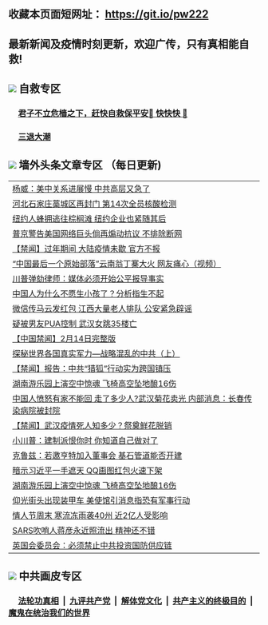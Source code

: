 ## 收藏本页面短网址： https://git.io/pw222
## 最新新闻及疫情时刻更新，欢迎广传，只有真相能自救! 

## <img src="https://img.icons8.com/cute-clipart/2x/circled-right.png">  自救专区

 ### &nbsp;&nbsp;&nbsp;&nbsp; [君子不立危樯之下，赶快自救保平安🍎 快快快 📩](https://github.com/pwgy/td/blob/master/README.md)
 
 ### &nbsp;&nbsp;&nbsp;&nbsp; [三退大潮](https://is.gd/fCPoKo) 
 
## <img src="https://img.icons8.com/cute-clipart/2x/circled-right.png"> 墙外头条文章专区 （每日更新)

<Table>
<tr><td colspan="2" align="left"><a href="https://hndekbzv.xhuyd.press/?name=c1306666&key=encdeuyadochlaxz&from=pw2">杨威：美中关系进展慢 中共高层又急了</a></td></tr>
<tr><td colspan="2" align="left"><a href="https://hndekbzv.xhuyd.press/?name=c1306688&key=encdeuyadochlaxz&from=pw2">河北石家庄藁城区再封门 第14次全员核酸检测</a></td></tr>
<tr><td colspan="2" align="left"><a href="https://hndekbzv.xhuyd.press/?name=c1306689&key=encdeuyadochlaxz&from=pw2">纽约人蜂拥逃往棕榈滩 纽约企业也紧随其后</a></td></tr>
<tr><td colspan="2" align="left"><a href="https://hndekbzv.xhuyd.press/?name=c1306693&key=encdeuyadochlaxz&from=pw2">普京警告美国网络巨头倘再煽动抗议 不排除断网</a></td></tr>
<tr><td colspan="2" align="left"><a href="https://hndekbzv.xhuyd.press/?name=c1306657&key=encdeuyadochlaxz&from=pw2">【禁闻】过年期间 大陆疫情未歇 官方不报</a></td></tr>
<tr><td colspan="2" align="left"><a href="https://hndekbzv.xhuyd.press/?name=c1306696&key=encdeuyadochlaxz&from=pw2">“中国最后一个原始部落”云南翁丁寨大火  网友痛心（视频）</a></td></tr>
<tr><td colspan="2" align="left"><a href="https://hndekbzv.xhuyd.press/?name=c1306692&key=encdeuyadochlaxz&from=pw2">川普弹劾律师：媒体必须开始公平报导事实</a></td></tr>
<tr><td colspan="2" align="left"><a href="https://hndekbzv.xhuyd.press/?name=c1306671&key=encdeuyadochlaxz&from=pw2">中国人为什么不愿生小孩了？分析指生不起</a></td></tr>
<tr><td colspan="2" align="left"><a href="https://hndekbzv.xhuyd.press/?name=c1306670&key=encdeuyadochlaxz&from=pw2">微信传马云发红包 江西大量老人排队 公安紧急辟谣</a></td></tr>
<tr><td colspan="2" align="left"><a href="https://hndekbzv.xhuyd.press/?name=c1306675&key=encdeuyadochlaxz&from=pw2">疑被男友PUA控制 武汉女跳35楼亡</a></td></tr>
<tr><td colspan="2" align="left"><a href="https://hndekbzv.xhuyd.press/?name=c1306662&key=encdeuyadochlaxz&from=pw2">【中国禁闻】2月14日完整版</a></td></tr>
<tr><td colspan="2" align="left"><a href="https://hndekbzv.xhuyd.press/?name=c1306665&key=encdeuyadochlaxz&from=pw2">探秘世界各国真实军力—战略混乱的中共（上）</a></td></tr>
<tr><td colspan="2" align="left"><a href="https://hndekbzv.xhuyd.press/?name=c1306658&key=encdeuyadochlaxz&from=pw2">【禁闻】报告：中共“猎狐”行动实为跨国镇压</a></td></tr>
<tr><td colspan="2" align="left"><a href="https://hndekbzv.xhuyd.press/?name=c1306661&key=encdeuyadochlaxz&from=pw2">湖南游乐园上演空中惊魂 飞椅高空坠地酿16伤</a></td></tr>
<tr><td colspan="2" align="left"><a href="https://hndekbzv.xhuyd.press/?name=c1306683&key=encdeuyadochlaxz&from=pw2">中国人愤怒有家不能回 走了多少人?武汉菊花卖光 内部消息：长春传染病院被封院</a></td></tr>
<tr><td colspan="2" align="left"><a href="https://hndekbzv.xhuyd.press/?name=c1306663&key=encdeuyadochlaxz&from=pw2">【禁闻】武汉疫情死人知多少？祭奠鲜花脱销</a></td></tr>
<tr><td colspan="2" align="left"><a href="https://hndekbzv.xhuyd.press/?name=c1306691&key=encdeuyadochlaxz&from=pw2">小川普：建制派恨你时 你知道自己做对了</a></td></tr>
<tr><td colspan="2" align="left"><a href="https://hndekbzv.xhuyd.press/?name=c1306690&key=encdeuyadochlaxz&from=pw2">克鲁兹：若邀亨特加入董事会 基石管道能否开建</a></td></tr>
<tr><td colspan="2" align="left"><a href="https://hndekbzv.xhuyd.press/?name=c1306684&key=encdeuyadochlaxz&from=pw2">暗示习近平一手遮天 QQ画图红包火速下架</a></td></tr>
<tr><td colspan="2" align="left"><a href="https://hndekbzv.xhuyd.press/?name=c1306687&key=encdeuyadochlaxz&from=pw2">湖南游乐园上演空中惊魂 飞椅高空坠地酿16伤</a></td></tr>
<tr><td colspan="2" align="left"><a href="https://hndekbzv.xhuyd.press/?name=c1306672&key=encdeuyadochlaxz&from=pw2">仰光街头出现装甲车 美使馆引消息指恐有军事行动</a></td></tr>
<tr><td colspan="2" align="left"><a href="https://hndekbzv.xhuyd.press/?name=c1306676&key=encdeuyadochlaxz&from=pw2">情人节周末 寒流冻雨袭40州 近2亿人受影响</a></td></tr>
<tr><td colspan="2" align="left"><a href="https://hndekbzv.xhuyd.press/?name=c1306686&key=encdeuyadochlaxz&from=pw2">SARS吹哨人蒋彦永近照流出 精神还不错</a></td></tr>
<tr><td colspan="2" align="left"><a href="https://hndekbzv.xhuyd.press/?name=c1306697&key=encdeuyadochlaxz&from=pw2">英国会委员会：必须禁止中共投资国防供应链</a></td></tr>

 </Table>

## <img src="https://img.icons8.com/cute-clipart/2x/circled-right.png"> 中共画皮专区


 ### &nbsp;&nbsp;&nbsp;&nbsp; [法轮功真相](https://github.com/begood0513/basic/blob/master/README.md) &nbsp;|&nbsp; [九评共产党](https://github.com/begood0513/9ping.md/blob/master/README.md) &nbsp;|&nbsp; [解体党文化](https://github.com/begood0513/jtdwh.md/blob/master/README.md)   &nbsp;|&nbsp; [共产主义的终极目的](https://github.com/begood0513/gczydzjmd.md/blob/master/README.md) &nbsp;|&nbsp; [魔鬼在统治我们的世界](https://github.com/begood0513/gczydzjmd.md/blob/master/README.md) 

